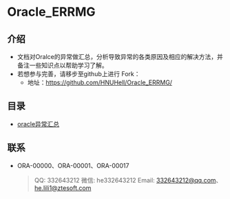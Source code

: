 # Oracle_ERRMG

## 介绍
- 文档对Oralce的异常做汇总，分析导致异常的各类原因及相应的解决方法，并备注一些知识点以帮助学习了解。
- 若想参与完善，请移步至github上进行 Fork：
	- 地址：<https://github.com/HNUHell/Oracle_ERRMG/>

## 目录

- [oracle异常汇总](oracle异常汇总.md)


## 联系

- ORA-00000、ORA-00001、ORA-00017

	> QQ: 332643212
	> 微信: he332643212
	> Email: 332643212@qq.com、he.lili1@ztesoft.com
